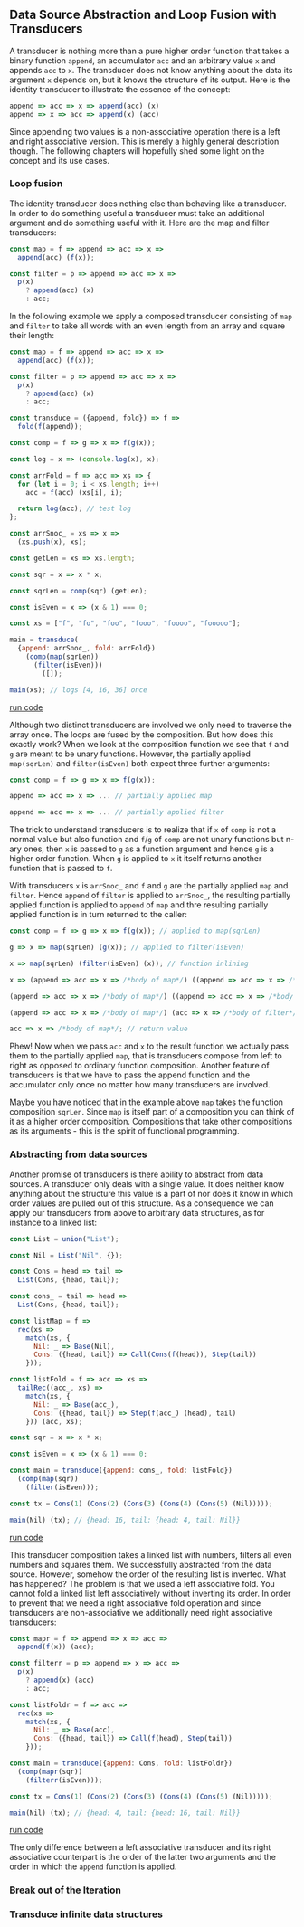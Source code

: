 ## Data Source Abstraction and Loop Fusion with Transducers

A transducer is nothing more than a pure higher order function that takes a binary function `append`, an accumulator `acc` and an arbitrary value `x` and appends `acc` to `x`. The transducer does not know anything about the data its argument `x` depends on, but it knows the structure of its output. Here is the identity transducer to illustrate the essence of the concept:

```javascript
append => acc => x => append(acc) (x)
append => x => acc => append(x) (acc)
```
Since appending two values is a non-associative operation there is a left and right associative version. This is merely a highly general description though. The following chapters will hopefully shed some light on the concept and its use cases.

### Loop fusion

The identity transducer does nothing else than behaving like a transducer. In order to do something useful a transducer must take an additional argument and do something useful with it. Here are the map and filter transducers:

```javascript
const map = f => append => acc => x =>
  append(acc) (f(x));

const filter = p => append => acc => x =>
  p(x)
    ? append(acc) (x)
    : acc;
```
In the following example we apply a composed transducer consisting of `map` and `filter` to take all words with an even length from an array and square their length:

```javascript
const map = f => append => acc => x =>
  append(acc) (f(x));

const filter = p => append => acc => x =>
  p(x)
    ? append(acc) (x)
    : acc;

const transduce = ({append, fold}) => f =>
  fold(f(append));

const comp = f => g => x => f(g(x));

const log = x => (console.log(x), x);

const arrFold = f => acc => xs => {
  for (let i = 0; i < xs.length; i++)
    acc = f(acc) (xs[i], i);

  return log(acc); // test log
};

const arrSnoc_ = xs => x =>
  (xs.push(x), xs);

const getLen = xs => xs.length;

const sqr = x => x * x;

const sqrLen = comp(sqr) (getLen);

const isEven = x => (x & 1) === 0;

const xs = ["f", "fo", "foo", "fooo", "foooo", "fooooo"];

main = transduce(
  {append: arrSnoc_, fold: arrFold})
    (comp(map(sqrLen))
      (filter(isEven)))
        ([]);

main(xs); // logs [4, 16, 36] once
```
[run code](https://repl.it/repls/StudiousVainInstance)

Although two distinct transducers are involved we only need to traverse the array once. The loops are fused by the composition. But how does this exactly work? When we look at the composition function we see that `f` and `g` are meant to be unary functions. However, the partially applied `map(sqrLen)` and `filter(isEven)` both expect three further arguments:

```javascript
const comp = f => g => x => f(g(x));

append => acc => x => ... // partially applied map

append => acc => x => ... // partially applied filter
```
The trick to understand transducers is to realize that if `x` of `comp` is not a normal value but also function and `f`/`g` of `comp` are not unary functions but n-ary ones, then `x` is passed to `g` as a function argument and hence `g` is a higher order function. When `g` is applied to `x` it itself returns another function that is passed to `f`.

With transducers `x` is `arrSnoc_` and `f` and `g` are the partially applied `map` and `filter`. Hence `append` of `filter` is applied to `arrSnoc_`, the resulting partially applied function is applied to `append` of `map` and thre resulting partially applied function is in turn returned to the caller:

```javascript
const comp = f => g => x => f(g(x)); // applied to map(sqrLen)

g => x => map(sqrLen) (g(x)); // applied to filter(isEven)

x => map(sqrLen) (filter(isEven) (x)); // function inlining

x => (append => acc => x => /*body of map*/) ((append => acc => x => /*body of filter*/) (x)); // applied to arrSnoc_

(append => acc => x => /*body of map*/) ((append => acc => x => /*body of filter*/) (arrSnoc_)); // reduce the inner application

(append => acc => x => /*body of map*/) (acc => x => /*body of filter*/); // reduce the inner application

acc => x => /*body of map*/; // return value
```
Phew! Now when we pass `acc` and `x` to the result function we actually pass them to the partially applied `map`, that is transducers compose from left to right as opposed to ordinary function composition. Another feature of transducers is that we have to pass the append function and the accumulator only once no matter how many transducers are involved.

Maybe you have noticed that in the example above `map` takes the function composition `sqrLen`. Since `map` is itself part of a composition you can think of it as a higher order composition. Compositions that take other compositions as its arguments - this is the spirit of functional programming.

### Abstracting from data sources

Another promise of transducers is there ability to abstract from data sources. A transducer only deals with a single value. It does neither know anything about the structure this value is a part of nor does it know in which order values are pulled out of this structure. As a consequence we can apply our transducers from above to arbitrary data structures, as for instance to a linked list:

```javascript
const List = union("List");

const Nil = List("Nil", {});

const Cons = head => tail =>
  List(Cons, {head, tail});

const cons_ = tail => head =>
  List(Cons, {head, tail});

const listMap = f =>
  rec(xs =>
    match(xs, {
      Nil: _ => Base(Nil),
      Cons: ({head, tail}) => Call(Cons(f(head)), Step(tail))
    }));

const listFold = f => acc => xs =>
  tailRec((acc_, xs) =>
    match(xs, {
      Nil: _ => Base(acc_),
      Cons: ({head, tail}) => Step(f(acc_) (head), tail)
    })) (acc, xs);

const sqr = x => x * x;

const isEven = x => (x & 1) === 0;

const main = transduce({append: cons_, fold: listFold})
  (comp(map(sqr))
    (filter(isEven)));

const tx = Cons(1) (Cons(2) (Cons(3) (Cons(4) (Cons(5) (Nil)))));

main(Nil) (tx); // {head: 16, tail: {head: 4, tail: Nil}}
```
[run code](https://repl.it/repls/DelayedUncomfortableEvaluation)

This transducer composition takes a linked list with numbers, filters all even numbers and squares them. We successfully abstracted from the data source. However, somehow the order of the resulting list is inverted. What has happened? The problem is that we used a left associative fold. You cannot fold a linked list left associatively without inverting its order. In order to prevent that we need a right associative fold operation and since transducers are non-associative we additionally need right associative transducers:

```javascript
const mapr = f => append => x => acc =>
  append(f(x)) (acc);

const filterr = p => append => x => acc =>
  p(x)
    ? append(x) (acc)
    : acc;

const listFoldr = f => acc =>
  rec(xs =>
    match(xs, {
      Nil: _ => Base(acc),
      Cons: ({head, tail}) => Call(f(head), Step(tail))
    }));

const main = transduce({append: Cons, fold: listFoldr})
  (comp(mapr(sqr))
    (filterr(isEven)));

const tx = Cons(1) (Cons(2) (Cons(3) (Cons(4) (Cons(5) (Nil)))));

main(Nil) (tx); // {head: 4, tail: {head: 16, tail: Nil}}
```
[run code](https://repl.it/repls/PolishedPeruArraylist)

The only difference between a left associative transducer and its right associative counterpart is the order of the latter two arguments and the order in which the `append` function is applied.

### Break out of the Iteration

### Transduce infinite data structures
